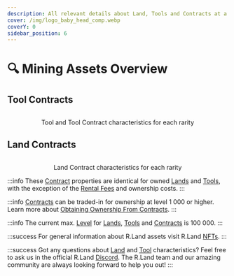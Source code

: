 ```yaml
---
description: All relevant details about Land, Tools and Contracts at a glance!
cover: /img/logo_baby_head_comp.webp
coverY: 0
sidebar_position: 6
---
```


# 🔍 Mining Assets Overview

## Tool Contracts

<center><img src="/img/Tool_Info_New Kopie.jpg" alt="" /><figcaption><p>Tool and Tool Contract characteristics for each rarity</p></figcaption></center>

## Land Contracts

<center><img src="/img/Land Info New Kopie.jpg" alt="" /><figcaption><p>Land Contract characteristics for each rarity</p></figcaption></center>

:::info
These [Contract](/../nfts/land-and-tool-contracts) properties are identical for owned [Lands](/../nfts/lands-and-tools.md#lands) and [Tools](/../nfts/lands-and-tools.md#tools), with the exception of the [Rental Fees](/../nfts/land-and-tool-contracts.md#rental-fees) and ownership costs.
:::

:::info
[Contracts](/../nfts/land-and-tool-contracts) can be traded-in for ownership at level 1 000 or higher. Learn more about [Obtaining Ownership From Contracts](/../nfts/land-and-tool-contracts.md#obtaining-ownership-from-contracts).
:::

:::info
The current max. [Level](upgrading.md) for [Lands](/../nfts/lands-and-tools.md#lands), [Tools](/../nfts/lands-and-tools.md#tools) and [Contracts](/../nfts/land-and-tool-contracts) is 100 000.
:::

:::success
For general information about R.Land assets visit R.Land [NFTs](broken-reference).
:::

:::success
Got any questions about [Land](/../nfts/lands-and-tools.md#lands) and [Tool](/../nfts/lands-and-tools.md#tools) characteristics? Feel free to ask us in the official R.Land [Discord](https://discord.com/invite/rland). The R.Land team and our amazing community are always looking forward to help you out!
:::

